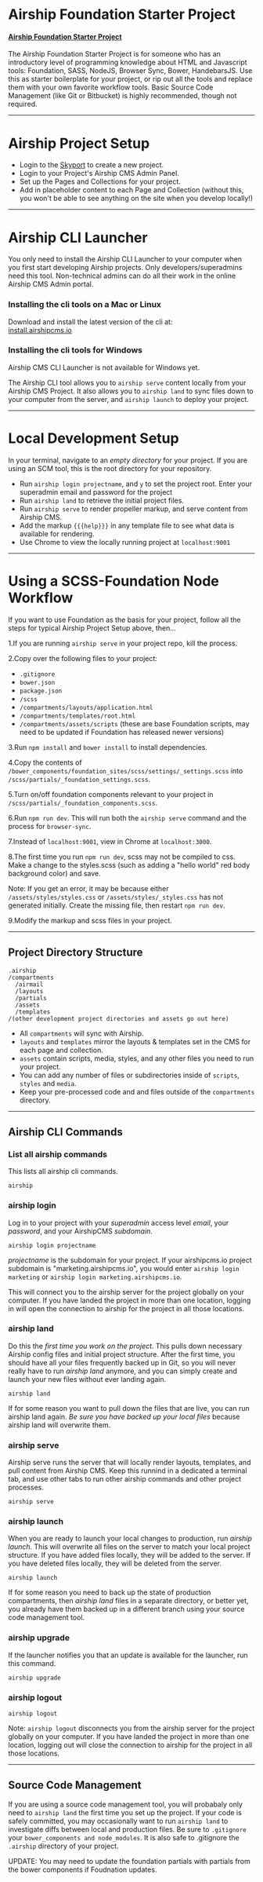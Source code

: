 # Airship Foundation Starter Project

#### [Airship Foundation Starter Project](https://github.com/AirshipCMS/Airship-Foundation-Starter-Project)
The Airship Foundation Starter Project is for someone who has an introductory level of programming knowledge about HTML and Javascript tools: Foundation, SASS, NodeJS, Browser Sync, Bower, HandebarsJS. Use this as starter boilerplate for your project, or rip out all the tools and replace them with your own favorite workflow tools. Basic Source Code Management (like Git or Bitbucket) is highly recommended, though not required.  

----

# Airship Project Setup  
- Login to the [Skyport](http://skyport.airshipcms.io) to create a new project.
- Login to your Project's Airship CMS Admin Panel.  
- Set up the Pages and Collections for your project.  
- Add in placeholder content to each Page and Collection (without this, you won't be able to see anything on the site when you develop locally!)

----

# Airship CLI Launcher
You only need to install the Airship CLI Launcher to your computer when you first start developing Airship projects. Only developers/superadmins need this tool. Non-technical admins can do all their work in the online Airship CMS Admin portal.

### Installing the cli tools on a Mac or Linux
Download and install the latest version of the cli at:  
[install.airshipcms.io](https://install.airshipcms.io)

### Installing the cli tools for Windows
Airship CMS CLI Launcher is not available for Windows yet.

The Airship CLI tool allows you to `airship serve` content locally from your Airship CMS Project. It also allows you to `airship land` to sync files down to your computer from the server, and `airship launch` to deploy your project.

----

# Local Development Setup
In your terminal, navigate to an _empty directory_ for your project. If you are using an SCM tool, this is the root directory for your repository.

- Run `airship login projectname`, and `y` to set the project root. Enter your superadmin email and password for the project  
- Run `airship land` to retrieve the initial project files.
- Run `airship serve` to render propeller markup, and serve content from Airship CMS.
- Add the markup `{{{help}}}` in any template file to see what data is available for rendering.
- Use Chrome to view the locally running project at `localhost:9001`


----

# Using a SCSS-Foundation Node Workflow
If you want to use Foundation as the basis for your project, follow all the steps for typical Airship Project Setup above, then...

1.If you are running `airship serve` in your project repo, kill the process.

2.Copy over the following files to your project: 

- `.gitignore`
- `bower.json`
- `package.json`
- `/scss`
- `/compartments/layouts/application.html`  
- `/compartments/templates/root.html`  
- `/compartments/assets/scripts` (these are base Foundation scripts, may need to be updated if Foundation has released newer versions)

3.Run `npm install` and `bower install` to install dependencies.

4.Copy the contents of `/bower_components/foundation_sites/scss/settings/_settings.scss` into `/scss/partials/_foundation_settings.scss`.

5.Turn on/off foundation components relevant to your project in `/scss/partials/_foundation_components.scss`.

6.Run `npm run dev`. This will run both the `airship serve` command and the process for `browser-sync`. 

7.Instead of `localhost:9001`, view in Chrome at `localhost:3000`. 

8.The first time you run `npm run dev`, scss may not be compiled to css. Make a change to the styles.scss (such as adding a "hello world" red body background color) and save.

Note: If you get an error, it may be because either `/assets/styles/styles.css` or `/assets/styles/_styles.css` has not generated initially. Create the missing file, then restart `npm run dev`.

9.Modify the markup and scss files in your project.

----

## Project Directory Structure
```
.airship
/compartments
  /airmail
  /layouts
  /partials
  /assets
  /templates
/(other development project directories and assets go out here)
```
- All `compartments` will sync with Airship.
- `layouts` and `templates` mirror the layouts & templates set in the CMS for each page and collection.
- `assets` contain scripts, media, styles, and any other files you need to run your project.
- You can add any number of files or subdirectories inside of `scripts`, `styles` and `media`.
- Keep your pre-processed code and and files outside of the `compartments` directory.

----

## Airship CLI Commands

### List all airship commands
This lists all airship cli commands.

```
airship
```

### airship login 
Log in to your project with your _superadmin_ access level *email*, your *password*, and your AirshipCMS *subdomain*.  
```
airship login projectname
```
*projectname* is the subdomain for your project. If your airshipcms.io project subdomain is "marketing.airshipcms.io", you would enter `airship login marketing` or `airship login marketing.airshipcms.io`.

This will connect you to the airship server for the project globally on your computer. If you have landed the project in more than one location, logging in will open the connection to airship for the project in all those locations.

### airship land
Do this the *first time you work on the project*. This pulls down necessary Airship config files and initial project structure. After the first time, you should have all your files frequently backed up in Git, so you will never really have to run _airship land_ anymore, and you can simply create and launch your new files without ever landing again.  
```
airship land
```
If for some reason you want to pull down the files that are live, you can run airship land again. *Be sure you have backed up your local files* because airship land will overwrite them.

### airship serve
Airship serve runs the server that will locally render layouts, templates, and pull content from Airship CMS. Keep this runnind in a dedicated a terminal tab, and use other tabs to run other airship commands and other project processes.

```
airship serve
```

### airship launch
When you are ready to launch your local changes to production, run *airship launch*. This will overwrite all files on the server to match your local project structure. If you have added files locally, they will be added to the server. If you have deleted files locally, they will be deleted from the server.
```
airship launch
```
If for some reason you need to back up the state of production compartments, then *airship land* files in a separate directory, or better yet, you already have them backed up in a different branch using your source code management tool.

### airship upgrade
If the launcher notifies you that an update is available for the launcher, run this command.
```
airship upgrade
```

### airship logout
```
airship logout
```
Note: `airship logout` disconnects you from the airship server for the project globally on your computer. If you have landed the project in more than one location, logging out will close the connection to airship for the project in all those locations.

----

## Source Code Management
If you are using a source code management tool, you will probabaly only need to `airship land` the first time you set up the project. If your code is safely committed, you may occasionally want to run `airship land` to investigate diffs between local and production files. 
Be sure to `.gitignore` your `bower_components and node_modules`. It is also safe to .gitignore the `.airship` directory of your project.


UPDATE: You may need to update the foundation partials with partials from the bower components if Foudnation updates.
